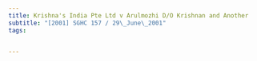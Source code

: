 ```yaml
---
title: Krishna's India Pte Ltd v Arulmozhi D/O Krishnan and Another 
subtitle: "[2001] SGHC 157 / 29\_June\_2001"
tags:


---
```


